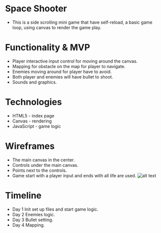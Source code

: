 # Space Shooter
  * This is a side scrolling mini game that have self-reload, a basic game loop, using canvas to render the game play.
    

# Functionality & MVP
  * Player interactive input control for moving around the canvas.
  * Mapping for obstacle on the map for player to navigate.
  * Enemies moving around for player have to avoid.
  * Both player and enemies will have bullet to shoot.
  * Sounds and graphics.
 
# Technologies
  * HTML5 - index page
  * Canvas - rendering 
  * JavaScript - game logic

# Wireframes
  * The main canvas in the center.
  * Controls under the main canvas.
  * Points next to the controls.
  * Game start with a player input and ends with all life are used.
  ![alt text](https://github.com/KCSJW/space_shooter/blob/master/image/wireframe.png)

# Timeline
  * Day 1 Init set up files and start game logic. 
  * Day 2 Enemies logic.
  * Day 3 Bullet setting.
  * Day 4 Mapping.